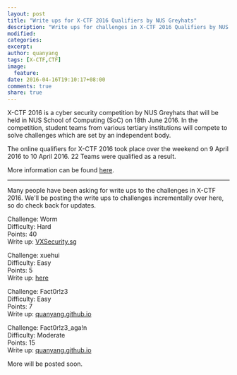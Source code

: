 ```yaml
---
layout: post
title: "Write ups for X-CTF 2016 Qualifiers by NUS Greyhats"
description: "Write ups for challenges in X-CTF 2016 Qualifiers by NUS Greyhats."
modified:
categories: 
excerpt:
author: quanyang
tags: [X-CTF,CTF]
image:
  feature:
date: 2016-04-16T19:10:17+08:00
comments: true
share: true
---
```


X-CTF 2016 is a cyber security competition by NUS Greyhats that will be held in NUS School of Computing (SoC) on 18th June 2016. In the competition, student teams from various tertiary institutions will compete to solve challenges which are set by an independent body.

The online qualifiers for X-CTF 2016 took place over the weekend on 9 April 2016 to 10 April 2016. 22 Teams were qualified as a result.

More information can be found [here](http://www.nusgreyhats.org/x-ctf/).

---

Many people have been asking for write ups to the challenges in X-CTF 2016. We'll be posting the write ups to challenges incrementally over here, so do check back for updates.

Challenge: Worm  
Difficulty: Hard  
Points: 40  
Write up: [VXSecurity.sg](http://www.vxsecurity.sg/2016/04/15/walkthrough-x-ctf-2016-worm/)

Challenge: xuehui  
Difficulty: Easy  
Points: 5  
Write up: [here](https://natx.xyz/blog/2016/04/11/xctf-xh)

Challenge: Fact0r!z3  
Difficulty: Easy  
Points: 7  
Write up: [quanyang.github.io](http://quanyang.github.io/x-ctf-fact0r!z3-and-fact0r!z3_aga!n-crypto/)

Challenge: Fact0r!z3_aga!n  
Difficulty: Moderate  
Points: 15  
Write up: [quanyang.github.io](http://quanyang.github.io/x-ctf-fact0r!z3-and-fact0r!z3_aga!n-crypto/)

More will be posted soon.
